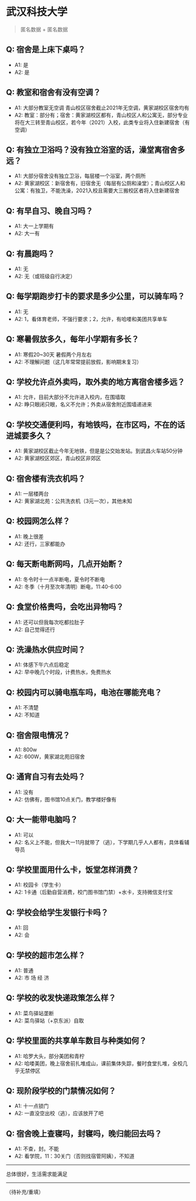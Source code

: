 # 武汉科技大学
> 匿名数据 + 匿名数据
## Q: 宿舍是上床下桌吗？
- A1: 是
- A2: 是
## Q: 教室和宿舍有没有空调？
- A1: 大部分教室无空调 青山校区宿舍截止2021年无空调，黄家湖校区宿舍均有
- A2: 教室：部分有；宿舍：黄家湖校区都有，青山校区人和公寓无，部分专业将在大三转至青山校区，若今年（2021）入校，此类专业将入住新建宿舍（有空调）
## Q: 有独立卫浴吗？没有独立浴室的话，澡堂离宿舍多远？
- A1: 大部分宿舍没有独立卫浴，每层楼一个浴室，两个厕所
- A2: 黄家湖校区：新宿舍有，旧宿舍无（每层有公厕和澡堂）；青山校区人和公寓：有独卫，不能洗澡，2021入校且需要大三搬校区者将入住新建宿舍
## Q: 有早自习、晚自习吗？
- A1: 大一上学期有
- A2: 大一有
## Q: 有晨跑吗？
- A1: 无
- A2: 无（或班级自行决定）
## Q: 每学期跑步打卡的要求是多少公里，可以骑车吗？
- A1: 无
- A2: 1，看体育老师，不强行要求；2，允许，有哈喽和美团共享单车
## Q: 寒暑假放多久，每年小学期有多长？
- A1: 寒假20~30天 暑假两个月左右
- A2: 不理解问题（这几年常常提前放假，影响期末复习）
## Q: 学校允许点外卖吗，取外卖的地方离宿舍楼多远？
- A1: 允许，目前大部分不允许进入校内，在围墙取
- A2: 睁只眼闭只眼，名义不允许；外卖从宿舍附近围墙递进来
## Q: 学校交通便利吗，有地铁吗，在市区吗，不在的话进城要多久？
- A1: 黄家湖校区截止今年无地铁，但是是公交始发站。到武昌火车站50分钟
- A2: 黄家湖校区郊区，青山校区非郊区
## Q: 宿舍楼有洗衣机吗？
- A1: 一层楼两台
- A2: 黄家湖北苑：公共洗衣机（3元一次），其他未知
## Q: 校园网怎么样？
- A1: 晚上很差
- A2: 还行，三家都能办
## Q: 每天断电断网吗，几点开始断？
- A1: 冬令时十一点半断电，夏令时不断电
- A2: 冬季（十月至次年清明）断电，11:40-6:00
## Q: 食堂价格贵吗，会吃出异物吗？
- A1: 还可以但我每次吃都拉肚子
- A2: 自己觉得还行
## Q: 洗澡热水供应时间？
- A1: 体感下午六点后稳定
- A2: 早中晚几个时段，计费热水，免费热水
## Q: 校园内可以骑电瓶车吗，电池在哪能充电？
- A1: 不清楚
- A2: 不知道
## Q: 宿舍限电情况？
- A1: 800w
- A2: 600W，黄家湖北苑旧宿舍
## Q: 通宵自习有去处吗？
- A1: 没有
- A2: 仿佛有，图书馆10点关门，教学楼好像有
## Q: 大一能带电脑吗？
- A1: 可以
- A2: 名义上不能，但我大一11月就带了（逃），下学期几乎人人都有，具体看辅导员
## Q: 学校里面用什么卡，饭堂怎样消费？
- A1: 校园卡（学生卡）
- A2: 1卡通（后勤自营消费，校门图书馆门禁）+水卡，支持微信支付宝
## Q: 学校会给学生发银行卡吗？
- A1: 回
- A2: 会
## Q: 学校的超市怎么样？
- A1: 普通
- A2: 市 场 经 济
## Q: 学校的收发快递政策怎么样？
- A1: 菜鸟驿站垄断
- A2: 菜鸟驿站（+京东派）自取
## Q: 学校里面的共享单车数目与种类如何？
- A1: 哈罗大头，部分美团和青柠
- A2: 哈喽美团，晚上宿舍前扎堆成山，课前集体失踪，餐时食堂扎堆，全校几乎无禁停区
## Q: 现阶段学校的门禁情况如何？
- A1: 十一点锁门
- A2: 一直没空出校（逃），应该放开了吧
## Q: 宿舍晚上查寝吗，封寝吗，晚归能回去吗？
- A1: 不查，封。不能
- A2: 看学院，11：30关门（否则找宿管阿姨），不知道
***
总体很好，生活需求能满足
***
（待补充/重填）